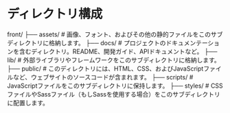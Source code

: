# ディレクトリ構成

front/
├── assets/     # 画像、フォント、およびその他の静的ファイルをこのサブディレクトリに格納します。
├── docs/       # プロジェクトのドキュメンテーションを含むディレクトリ。README、開発ガイド、APIドキュメントなど。
├── lib/        # 外部ライブラリやフレームワークをこのサブディレクトリに格納します。
├── public/     # このディレクトリには、HTML、CSS、およびJavaScriptファイルなど、ウェブサイトのソースコードが含まれます。
├── scripts/    # JavaScriptファイルをこのサブディレクトリに保持します。
├── styles/     # CSSファイルやSassファイル（もしSassを使用する場合）をこのサブディレクトリに配置します。
